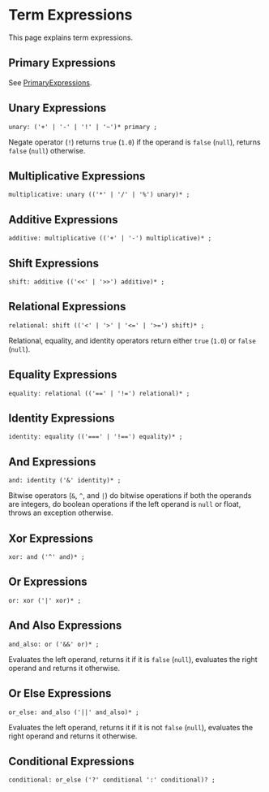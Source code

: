 # Term Expressions

This page explains term expressions.

## Primary Expressions

See [PrimaryExpressions](PrimaryExpressions.md).

## Unary Expressions

    unary: ('+' | '-' | '!' | '~')* primary ;

Negate operator (`!`) returns `true` (`1.0`) if the operand is `false` (`null`), returns `false` (`null`) otherwise.

## Multiplicative Expressions

    multiplicative: unary (('*' | '/' | '%') unary)* ;

## Additive Expressions

    additive: multiplicative (('+' | '-') multiplicative)* ;

## Shift Expressions

    shift: additive (('<<' | '>>') additive)* ;

## Relational Expressions

    relational: shift (('<' | '>' | '<=' | '>=') shift)* ;

Relational, equality, and identity operators return either `true` (`1.0`) or `false` (`null`).

## Equality Expressions

    equality: relational (('==' | '!=') relational)* ;

## Identity Expressions

    identity: equality (('===' | '!==') equality)* ;

## And Expressions

    and: identity ('&' identity)* ;

Bitwise operators (`&`, `^`, and `|`) do bitwise operations if both the operands are integers, do boolean operations if the left operand is `null` or float, throws an exception otherwise.

## Xor Expressions

    xor: and ('^' and)* ;

## Or Expressions

    or: xor ('|' xor)* ;

## And Also Expressions

    and_also: or ('&&' or)* ;

Evaluates the left operand, returns it if it is `false` (`null`), evaluates the right operand and returns it otherwise.

## Or Else Expressions

    or_else: and_also ('||' and_also)* ;

Evaluates the left operand, returns it if it is not `false` (`null`), evaluates the right operand and returns it otherwise.

## Conditional Expressions

    conditional: or_else ('?' conditional ':' conditional)? ;
